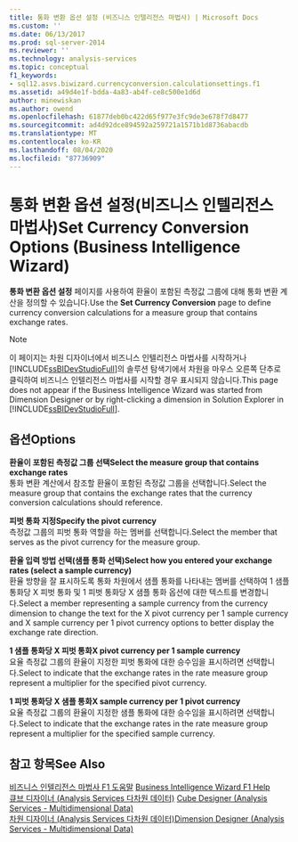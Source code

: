 ```yaml
---
title: 통화 변환 옵션 설정 (비즈니스 인텔리전스 마법사) | Microsoft Docs
ms.custom: ''
ms.date: 06/13/2017
ms.prod: sql-server-2014
ms.reviewer: ''
ms.technology: analysis-services
ms.topic: conceptual
f1_keywords:
- sql12.asvs.biwizard.currencyconversion.calculationsettings.f1
ms.assetid: a49d4e1f-bdda-4a83-ab4f-ce8c500e1d6d
author: minewiskan
ms.author: owend
ms.openlocfilehash: 61877deb0bc422d65f977e3fc9de3e678f7d8477
ms.sourcegitcommit: ad4d92dce894592a259721a1571b1d8736abacdb
ms.translationtype: MT
ms.contentlocale: ko-KR
ms.lasthandoff: 08/04/2020
ms.locfileid: "87736909"
---
```

# <a name="set-currency-conversion-options-business-intelligence-wizard"></a><span data-ttu-id="309f8-102">통화 변환 옵션 설정(비즈니스 인텔리전스 마법사)</span><span class="sxs-lookup"><span data-stu-id="309f8-102">Set Currency Conversion Options (Business Intelligence Wizard)</span></span>
  <span data-ttu-id="309f8-103">**통화 변환 옵션 설정** 페이지를 사용하여 환율이 포함된 측정값 그룹에 대해 통화 변환 계산을 정의할 수 있습니다.</span><span class="sxs-lookup"><span data-stu-id="309f8-103">Use the **Set Currency Conversion** page to define currency conversion calculations for a measure group that contains exchange rates.</span></span>  
  
> [!NOTE]  
>  <span data-ttu-id="309f8-104">이 페이지는 차원 디자이너에서 비즈니스 인텔리전스 마법사를 시작하거나 [!INCLUDE[ssBIDevStudioFull](../includes/ssbidevstudiofull-md.md)]의 솔루션 탐색기에서 차원을 마우스 오른쪽 단추로 클릭하여 비즈니스 인텔리전스 마법사를 시작할 경우 표시되지 않습니다.</span><span class="sxs-lookup"><span data-stu-id="309f8-104">This page does not appear if the Business Intelligence Wizard was started from Dimension Designer or by right-clicking a dimension in Solution Explorer in [!INCLUDE[ssBIDevStudioFull](../includes/ssbidevstudiofull-md.md)].</span></span>  
  
## <a name="options"></a><span data-ttu-id="309f8-105">옵션</span><span class="sxs-lookup"><span data-stu-id="309f8-105">Options</span></span>  
 <span data-ttu-id="309f8-106">**환율이 포함된 측정값 그룹 선택**</span><span class="sxs-lookup"><span data-stu-id="309f8-106">**Select the measure group that contains exchange rates**</span></span>  
 <span data-ttu-id="309f8-107">통화 변환 계산에서 참조할 환율이 포함된 측정값 그룹을 선택합니다.</span><span class="sxs-lookup"><span data-stu-id="309f8-107">Select the measure group that contains the exchange rates that the currency conversion calculations should reference.</span></span>  
  
 <span data-ttu-id="309f8-108">**피벗 통화 지정**</span><span class="sxs-lookup"><span data-stu-id="309f8-108">**Specify the pivot currency**</span></span>  
 <span data-ttu-id="309f8-109">측정값 그룹의 피벗 통화 역할을 하는 멤버를 선택합니다.</span><span class="sxs-lookup"><span data-stu-id="309f8-109">Select the member that serves as the pivot currency for the measure group.</span></span>  
  
 <span data-ttu-id="309f8-110">**환율 입력 방법 선택(샘플 통화 선택)**</span><span class="sxs-lookup"><span data-stu-id="309f8-110">**Select how you entered your exchange rates (select a sample currency)**</span></span>  
 <span data-ttu-id="309f8-111">환율 방향을 잘 표시하도록 통화 차원에서 샘플 통화를 나타내는 멤버를 선택하여 1 샘플 통화당 X 피벗 통화 및 1 피벗 통화당 X 샘플 통화 옵션에 대한 텍스트를 변경합니다.</span><span class="sxs-lookup"><span data-stu-id="309f8-111">Select a member representing a sample currency from the currency dimension to change the text for the X pivot currency per 1 sample currency and X sample currency per 1 pivot currency options to better display the exchange rate direction.</span></span>  
  
 <span data-ttu-id="309f8-112">**1 샘플 통화당 X 피벗 통화**</span><span class="sxs-lookup"><span data-stu-id="309f8-112">**X pivot currency per 1 sample currency**</span></span>  
 <span data-ttu-id="309f8-113">요율 측정값 그룹의 환율이 지정한 피벗 통화에 대한 승수임을 표시하려면 선택합니다.</span><span class="sxs-lookup"><span data-stu-id="309f8-113">Select to indicate that the exchange rates in the rate measure group represent a multiplier for the specified pivot currency.</span></span>  
  
 <span data-ttu-id="309f8-114">**1 피벗 통화당 X 샘플 통화**</span><span class="sxs-lookup"><span data-stu-id="309f8-114">**X sample currency per 1 pivot currency**</span></span>  
 <span data-ttu-id="309f8-115">요율 측정값 그룹의 환율이 지정한 샘플 통화에 대한 승수임을 표시하려면 선택합니다.</span><span class="sxs-lookup"><span data-stu-id="309f8-115">Select to indicate that the exchange rates in the rate measure group represent a multiplier for the specified sample currency.</span></span>  
  
## <a name="see-also"></a><span data-ttu-id="309f8-116">참고 항목</span><span class="sxs-lookup"><span data-stu-id="309f8-116">See Also</span></span>  
 <span data-ttu-id="309f8-117">[비즈니스 인텔리전스 마법사 F1 도움말](business-intelligence-wizard-f1-help.md) </span><span class="sxs-lookup"><span data-stu-id="309f8-117">[Business Intelligence Wizard F1 Help](business-intelligence-wizard-f1-help.md) </span></span>  
 <span data-ttu-id="309f8-118">[큐브 디자이너 &#40;Analysis Services 다차원 데이터&#41;](cube-designer-analysis-services-multidimensional-data.md) </span><span class="sxs-lookup"><span data-stu-id="309f8-118">[Cube Designer &#40;Analysis Services - Multidimensional Data&#41;](cube-designer-analysis-services-multidimensional-data.md) </span></span>  
 [<span data-ttu-id="309f8-119">차원 디자이너 &#40;Analysis Services 다차원 데이터&#41;</span><span class="sxs-lookup"><span data-stu-id="309f8-119">Dimension Designer &#40;Analysis Services - Multidimensional Data&#41;</span></span>](dimension-designer-analysis-services-multidimensional-data.md)  
  
  
